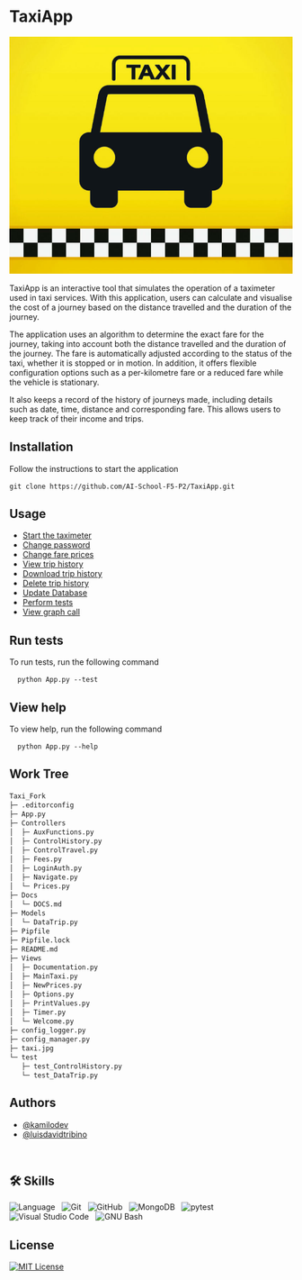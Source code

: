 # TaxiApp

![TaxiApp](taxi.jpg)

TaxiApp is an interactive tool that simulates the operation of a taximeter used in taxi services. With this application, users can calculate and visualise the cost of a journey based on the distance travelled and the duration of the journey.

The application uses an algorithm to determine the exact fare for the journey, taking into account both the distance travelled and the duration of the journey. The fare is automatically adjusted according to the status of the taxi, whether it is stopped or in motion. In addition, it offers flexible configuration options such as a per-kilometre fare or a reduced fare while the vehicle is stationary.

It also keeps a record of the history of journeys made, including details such as date, time, distance and corresponding fare. This allows users to keep track of their income and trips.

## Installation

Follow the instructions to start the application

```
git clone https://github.com/AI-School-F5-P2/TaxiApp.git
```

## Usage

- [Start the taximeter](/Docs/DOCS.md#start-the-taximeter)
- [Change password](/Docs/DOCS.md#change-password)
- [Change fare prices](/Docs/DOCS.md#change-fare-prices)
- [View trip history](/Docs/DOCS.md#view-trip-history)
- [Download trip history](/Docs/DOCS.md#download-trip-history)
- [Delete trip history](/Docs/DOCS.md#delete-trip-history)
- [Update Database](/Docs/DOCS.md#update-database)
- [Perform tests](/Docs/DOCS.md#perform-tests)
- [View graph call](/Docs/DOCS.md#view-graph-call)

## Run tests

To run tests, run the following command

```
  python App.py --test
```

## View help

To view help, run the following command

```
  python App.py --help
```

## Work Tree

```
Taxi_Fork
├─ .editorconfig
├─ App.py
├─ Controllers
│  ├─ AuxFunctions.py
│  ├─ ControlHistory.py
│  ├─ ControlTravel.py
│  ├─ Fees.py
│  ├─ LoginAuth.py
│  ├─ Navigate.py
│  └─ Prices.py
├─ Docs
│  └─ DOCS.md
├─ Models
│  └─ DataTrip.py
├─ Pipfile
├─ Pipfile.lock
├─ README.md
├─ Views
│  ├─ Documentation.py
│  ├─ MainTaxi.py
│  ├─ NewPrices.py
│  ├─ Options.py
│  ├─ PrintValues.py
│  ├─ Timer.py
│  └─ Welcome.py
├─ config_logger.py
├─ config_manager.py
├─ taxi.jpg
└─ test
   ├─ test_ControlHistory.py
   └─ test_DataTrip.py

```

## Authors

- [@kamilodev](https://github.com/kamilodev)
- [@luisdavidtribino](https://github.com/luisdavidtribino)

<br>

## 🛠 Skills

![Language](https://img.shields.io/badge/Language-Python-red?logo=python&logoColor=white&color=green)&nbsp;&nbsp;
![Git](https://img.shields.io/badge/Git-red?logo=git&logoColor=white&color=red)&nbsp;&nbsp;
![GitHub](https://img.shields.io/badge/GitHub-red?logo=github&logoColor=white&color=black)&nbsp;&nbsp;
![MongoDB](https://img.shields.io/badge/MongoDB-green?logo=mongodb&logoColor=white&color=green)&nbsp;&nbsp;
![pytest](https://img.shields.io/badge/pytest-purple?logo=pytest&logoColor=white&color=purple)&nbsp;&nbsp;
![Visual Studio Code](https://img.shields.io/badge/Visual%20Studio%20Code-blue?logo=visual-studio-code&logoColor=white&color=blue)&nbsp;&nbsp;
![GNU Bash](https://img.shields.io/badge/GNU%20Bash-orange?logo=gnu-bash&logoColor=white&color=orange)

## License

[![MIT License](https://img.shields.io/badge/License-MIT-green.svg)](https://choosealicense.com/licenses/mit/)
